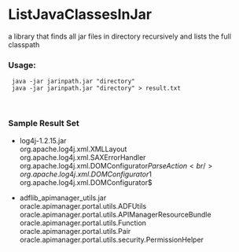 # ListJavaClassesInJar
a library that finds all jar files in directory recursively and lists the full classpath



### Usage: <br />
```
 java -jar jarinpath.jar "directory"
 java -jar jarinpath.jar "directory" > result.txt
```
<br />

### Sample Result Set <br />
 - log4j-1.2.15.jar<br />
 	     org.apache.log4j.xml.XMLLayout<br />
 	     org.apache.log4j.xml.SAXErrorHandler<br />
 	     org.apache.log4j.xml.DOMConfigurator$ParseAction<br />
 	     org.apache.log4j.xml.DOMConfigurator$1<br />
 	     org.apache.log4j.xml.DOMConfigurator$ <br />
	
 - adflib_apimanager_utils.jar<br />
 	     oracle.apimanager.portal.utils.ADFUtils<br />
 	     oracle.apimanager.portal.utils.APIManagerResourceBundle<br />
 	     oracle.apimanager.portal.utils.Function<br />
 	     oracle.apimanager.portal.utils.Pair<br />
 	     oracle.apimanager.portal.utils.security.PermissionHelper<br />

